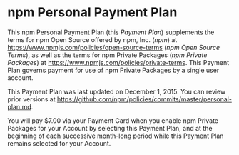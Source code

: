 # npm Personal Payment Plan

This npm Personal Payment Plan (this _Payment Plan_) supplements
the terms for npm Open Source offered by npm, Inc. (_npm_) at
<https://www.npmjs.com/policies/open-source-terms> (_npm Open Source
Terms_), as well as the terms for npm Private Packages (_npm Private
Packages_) at <https://www.npmjs.com/policies/private-terms>. This
Payment Plan governs payment for use of npm Private Packages by a single
user account.

This Payment Plan was last updated on
December 1, 2015.
You can review prior versions at
<https://github.com/npm/policies/commits/master/personal-plan.md>.

You will pay $7.00 via your Payment Card when you enable npm Private
Packages for your Account by selecting this Payment Plan, and at the
beginning of each successive month-long period while this Payment Plan
remains selected for your Account.
